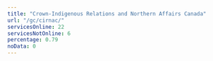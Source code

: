 ```yaml
---
title: "Crown-Indigenous Relations and Northern Affairs Canada"
url: "/gc/cirnac/"
servicesOnline: 22
servicesNotOnline: 6
percentage: 0.79
noData: 0
---
```

